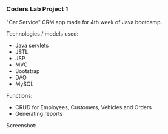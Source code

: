 ### Coders Lab Project 1

"Car Service" CRM app made for 4th week of Java bootcamp.

Technologies / models used:

 - Java servlets
 - JSTL
 - JSP
 - MVC
 - Bootstrap
 - DAO
 - MySQL

Functions:

 - CRUD for Employees, Customers, Vehicles and Orders
 - Generating reports

Screenshot:
[
](/carservice.jpg)
